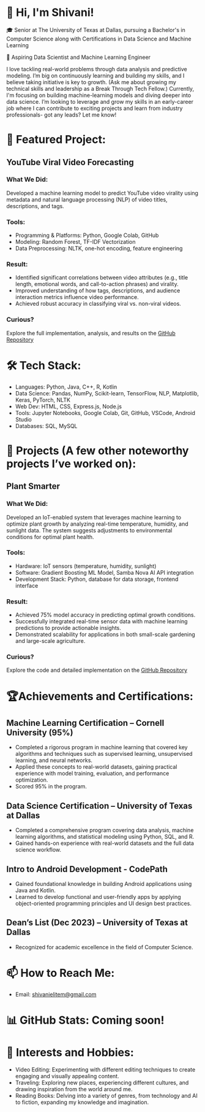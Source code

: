 # 👋 Hi, I'm Shivani!

🎓 Senior at The University of Texas at Dallas, pursuing a Bachelor's in Computer Science along with Certifications in Data Science and Machine Learning

🔭 Aspiring Data Scientist and Machine Learning Engineer

I love tackling real-world problems through data analysis and predictive modeling. I’m big on continuously learning and building my skills, and I believe taking initiative is key to growth. (Ask me about growing my technical skills and leadership as a Break Through Tech Fellow.) Currently, I'm focusing on building machine-learning models and diving deeper into data science. I’m looking to leverage and grow my skills in an early-career job where I can contribute to exciting projects and learn from industry professionals- got any leads? Let me know!


# 🎯 Featured Project: 

## YouTube Viral Video Forecasting

### What We Did:
Developed a machine learning model to predict YouTube video virality using metadata and natural language processing (NLP) of video titles, descriptions, and tags.

### Tools:
- Programming & Platforms: Python, Google Colab, GitHub
- Modeling: Random Forest, TF-IDF Vectorization
- Data Preprocessing: NLTK, one-hot encoding, feature engineering

### Result:
- Identified significant correlations between video attributes (e.g., title length, emotional words, and call-to-action phrases) and virality.
- Improved understanding of how tags, descriptions, and audience interaction metrics influence video performance.
- Achieved robust accuracy in classifying viral vs. non-viral videos.

### Curious?
Explore the full implementation, analysis, and results on the [GitHub Repository](https://github.com/Msaunders2/YoutubeTrendingMLProject/tree/main)

# 🛠 Tech Stack:
- Languages: Python, Java, C++, R, Kotlin
- Data Science: Pandas, NumPy, Scikit-learn, TensorFlow, NLP, Matplotlib, Keras, PyTorch, NLTK
- Web Dev: HTML, CSS, Express.js, Node.js
- Tools: Jupyter Notebooks, Google Colab, Git, GitHub, VSCode, Android Studio
- Databases: SQL, MySQL
 

# 🚀 Projects (A few other noteworthy projects I’ve worked on): 

## Plant Smarter

### What We Did:
Developed an IoT-enabled system that leverages machine learning to optimize plant growth by analyzing real-time temperature, humidity, and sunlight data. The system suggests adjustments to environmental conditions for optimal plant health.

### Tools:
- Hardware: IoT sensors (temperature, humidity, sunlight)
- Software: Gradient Boosting ML Model, Samba Nova AI API integration
- Development Stack: Python, database for data storage, frontend interface

### Result:
- Achieved 75% model accuracy in predicting optimal growth conditions.
- Successfully integrated real-time sensor data with machine learning predictions to provide actionable insights.
- Demonstrated scalability for applications in both small-scale gardening and large-scale agriculture.

### Curious?
Explore the code and detailed implementation on the  [GitHub Repository](https://github.com/KD-kAnEsHi/HackUTD)

# 🏆Achievements and Certifications:

## Machine Learning Certification – Cornell University (95%)
- Completed a rigorous program in machine learning that covered key algorithms and techniques such as supervised learning, unsupervised learning, and neural networks.
- Applied these concepts to real-world datasets, gaining practical experience with model training, evaluation, and performance optimization.
- Scored 95% in the program.
  
## Data Science Certification – University of Texas at Dallas
- Completed a comprehensive program covering data analysis, machine learning algorithms, and statistical modeling using Python, SQL, and R.
- Gained hands-on experience with real-world datasets and the full data science workflow.

## Intro to Android Development - CodePath
- Gained foundational knowledge in building Android applications using Java and Kotlin.
- Learned to develop functional and user-friendly apps by applying object-oriented programming principles and UI design best practices.

## Dean’s List (Dec 2023) – University of Texas at Dallas
- Recognized for academic excellence in the field of Computer Science.

# 📫 How to Reach Me:
- Email: shivanielitem@gmail.com 

# 📊 GitHub Stats: Coming soon!
 

# 💃 Interests and Hobbies:
- Video Editing: Experimenting with different editing techniques to create engaging and visually appealing content.
- Traveling: Exploring new places, experiencing different cultures, and drawing inspiration from the world around me.
- Reading Books: Delving into a variety of genres, from technology and AI to fiction, expanding my knowledge and imagination.
